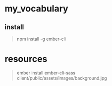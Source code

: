 # my_vocabulary


## install
> npm install -g ember-cli



# resources

> ember install ember-cli-sass
> client/public/assets/images/background.jpg
